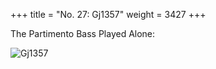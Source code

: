 +++
title = "No. 27: Gj1357"
weight = 3427
+++

The Partimento Bass Played Alone:

![Gj1357](/img/27FenBk4.jpg)
